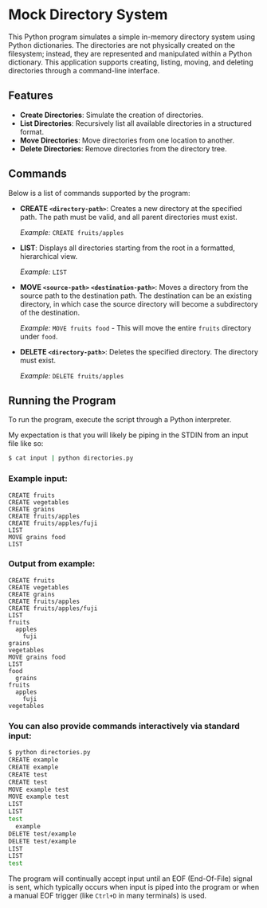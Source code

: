# Mock Directory System

This Python program simulates a simple in-memory directory system using Python dictionaries. The directories are not physically created on the filesystem; instead, they are represented and manipulated within a Python dictionary. This application supports creating, listing, moving, and deleting directories through a command-line interface.

## Features

- **Create Directories**: Simulate the creation of directories.
- **List Directories**: Recursively list all available directories in a structured format.
- **Move Directories**: Move directories from one location to another.
- **Delete Directories**: Remove directories from the directory tree.

## Commands

Below is a list of commands supported by the program:

- **CREATE `<directory-path>`**: Creates a new directory at the specified path. The path must be valid, and all parent directories must exist.

  *Example:* `CREATE fruits/apples`

- **LIST**: Displays all directories starting from the root in a formatted, hierarchical view.

  *Example:* `LIST`

- **MOVE `<source-path>` `<destination-path>`**: Moves a directory from the source path to the destination path. The destination can be an existing directory, in which case the source directory will become a subdirectory of the destination.

  *Example:* `MOVE fruits food` - This will move the entire `fruits` directory under `food`.

- **DELETE `<directory-path>`**: Deletes the specified directory. The directory must exist.

  *Example:* `DELETE fruits/apples`

## Running the Program

To run the program, execute the script through a Python interpreter.

My expectation is that you will likely be piping in the STDIN from an input file like so:

```bash
$ cat input | python directories.py
```

### Example input:
```plaintext
CREATE fruits
CREATE vegetables
CREATE grains
CREATE fruits/apples
CREATE fruits/apples/fuji
LIST
MOVE grains food
LIST
```

### Output from example:
```plaintext
CREATE fruits
CREATE vegetables
CREATE grains
CREATE fruits/apples
CREATE fruits/apples/fuji
LIST
fruits
  apples
    fuji
grains
vegetables
MOVE grains food
LIST
food
  grains
fruits
  apples
    fuji
vegetables
```

### You can also provide commands interactively via standard input:

```bash
$ python directories.py
CREATE example
CREATE example
CREATE test
CREATE test
MOVE example test
MOVE example test
LIST
LIST
test
  example
DELETE test/example
DELETE test/example
LIST
LIST
test
```

The program will continually accept input until an EOF (End-Of-File) signal is sent, which typically occurs when input is piped into the program or when a manual EOF trigger (like `Ctrl+D` in many terminals) is used.
